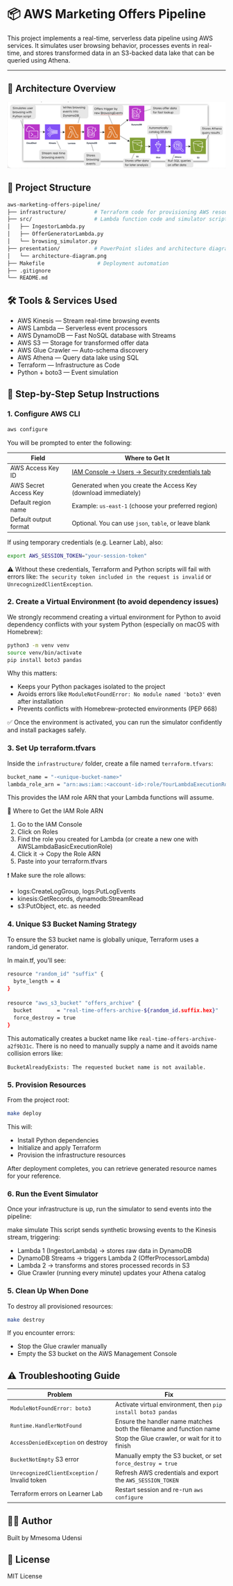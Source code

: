 # 📦 AWS Marketing Offers Pipeline

This project implements a real-time, serverless data pipeline using AWS services. It simulates user browsing behavior, processes events in real-time, and stores transformed data in an S3-backed data lake that can be queried using Athena.

---

## 🚀 Architecture Overview

![Pipeline Architecture](./presentation/architecture-diagram.png)

## 📂 Project Structure

```bash
aws-marketing-offers-pipeline/
├── infrastructure/         # Terraform code for provisioning AWS resources
├── src/                    # Lambda function code and simulator script
│   ├── IngestorLambda.py
│   ├── OfferGeneratorLambda.py
│   └── browsing_simulator.py
├── presentation/           # PowerPoint slides and architecture diagrams
│   └── architecture-diagram.png
├── Makefile                 # Deployment automation
├── .gitignore
└── README.md
```

## 🛠️ Tools & Services Used

- AWS Kinesis — Stream real-time browsing events
- AWS Lambda — Serverless event processors
- AWS DynamoDB — Fast NoSQL database with Streams
- AWS S3 — Storage for transformed offer data
- AWS Glue Crawler — Auto-schema discovery
- AWS Athena — Query data lake using SQL
- Terraform — Infrastructure as Code
- Python + boto3 — Event simulation

## 🧪 Step-by-Step Setup Instructions

###  1. Configure AWS CLI

```bash
aws configure
```

You will be prompted to enter the following:

| Field                 | Where to Get It                                                                 |
|-----------------------|----------------------------------------------------------------------------------|
| AWS Access Key ID     | [IAM Console → Users → Security credentials tab](https://console.aws.amazon.com/iam/) |
| AWS Secret Access Key | Generated when you create the Access Key (download immediately)                |
| Default region name   | Example: `us-east-1` (choose your preferred region)                             |
| Default output format | Optional. You can use `json`, `table`, or leave blank                           |

If using temporary credentials (e.g. Learner Lab), also:

```bash
export AWS_SESSION_TOKEN="your-session-token"
```

⚠️ Without these credentials, Terraform and Python scripts will fail with errors like:
`The security token included in the request is invalid` or `UnrecognizedClientException`.

###  2. Create a Virtual Environment (to avoid dependency issues)

We strongly recommend creating a virtual environment for Python to avoid dependency conflicts with your system Python (especially on macOS with Homebrew):

```bash
python3 -m venv venv
source venv/bin/activate
pip install boto3 pandas
```

Why this matters:
- Keeps your Python packages isolated to the project
- Avoids errors like `ModuleNotFoundError: No module named 'boto3'` even after installation
- Prevents conflicts with Homebrew-protected environments (PEP 668)

✅ Once the environment is activated, you can run the simulator confidently and install packages safely.

### 3. Set Up terraform.tfvars

Inside the `infrastructure/` folder, create a file named `terraform.tfvars`:

```bash
bucket_name = "-<unique-bucket-name>"
lambda_role_arn = "arn:aws:iam::<account-id>:role/YourLambdaExecutionRole"
```
This provides the IAM role ARN that your Lambda functions will assume.

📍 Where to Get the IAM Role ARN
1. Go to the IAM Console
2. Click on Roles
3. Find the role you created for Lambda (or create a new one with AWSLambdaBasicExecutionRole)
4. Click it → Copy the Role ARN
5. Paste into your terraform.tfvars

❗ Make sure the role allows:
- logs:CreateLogGroup, logs:PutLogEvents
- kinesis:GetRecords, dynamodb:StreamRead
- s3:PutObject, etc. as needed

### 4. Unique S3 Bucket Naming Strategy

To ensure the S3 bucket name is globally unique, Terraform uses a random_id generator.

In main.tf, you'll see:

```bash
resource "random_id" "suffix" {
  byte_length = 4
}

resource "aws_s3_bucket" "offers_archive" {
  bucket        = "real-time-offers-archive-${random_id.suffix.hex}"
  force_destroy = true
}
```
This automatically creates a bucket name like `real-time-offers-archive-a2f9b31c`. There is no need to manually supply a name and it avoids name collision errors like:

`BucketAlreadyExists: The requested bucket name is not available.`


### 5. Provision Resources

From the project root:

```bash
make deploy
```

This will:
- Install Python dependencies
- Initialize and apply Terraform
- Provision the infrastructure resources

After deployment completes, you can retrieve generated resource names for your reference.

### 6. Run the Event Simulator

Once your infrastructure is up, run the simulator to send events into the pipeline:

make simulate
This script sends synthetic browsing events to the Kinesis stream, triggering:

- Lambda 1 (IngestorLambda) → stores raw data in DynamoDB
- DynamoDB Streams → triggers Lambda 2 (OfferProcessorLambda)
- Lambda 2 → transforms and stores processed records in S3
- Glue Crawler (running every minute) updates your Athena catalog

### 5. Clean Up When Done

To destroy all provisioned resources:

```bash
make destroy
```

If you encounter errors:
- Stop the Glue crawler manually
- Empty the S3 bucket on the AWS Management Console

## ⚠ Troubleshooting Guide

| Problem                                         | Fix                                                                 |
|-------------------------------------------------|----------------------------------------------------------------------|
| `ModuleNotFoundError: boto3`                   | Activate virtual environment, then `pip install boto3 pandas`       |
| `Runtime.HandlerNotFound`                      | Ensure the handler name matches both the filename and function name |
| `AccessDeniedException` on destroy             | Stop the Glue crawler, or wait for it to finish                     |
| `BucketNotEmpty` S3 error                      | Manually empty the S3 bucket, or set `force_destroy = true`         |
| `UnrecognizedClientException` / Invalid token  | Refresh AWS credentials and export the `AWS_SESSION_TOKEN`          |
| Terraform errors on Learner Lab                | Restart session and re-run `aws configure`                          |

## 👨‍💻 Author

Built by Mmesoma Udensi


## 📄 License

MIT License